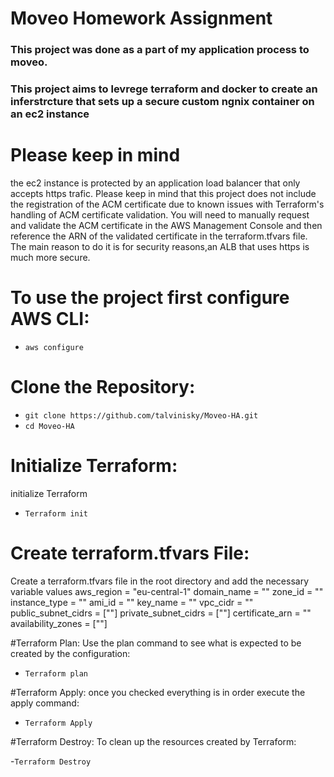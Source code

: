# Moveo Homework Assignment 

### This project was done as a part of my application process to moveo.
### This project aims to levrege terraform and docker to create an inferstrcture that sets up a secure custom ngnix container on an ec2 instance 

# Please keep in mind 
the ec2 instance is protected by an application load balancer that only accepts https trafic.
Please keep in mind that this project does not include the registration of the ACM certificate due to known issues with Terraform's handling of ACM certificate validation. You will need to manually request and validate the ACM certificate in the AWS Management Console and then reference the ARN of the validated certificate in the terraform.tfvars file. The main reason to do it is for security reasons,an ALB that uses https is much more secure. 

# To use the project first configure AWS CLI:
- ```aws configure```

# Clone the Repository:
- ```git clone https://github.com/talvinisky/Moveo-HA.git```
- ```cd Moveo-HA```

# Initialize Terraform:
initialize Terraform 
- ```Terraform init```

# Create terraform.tfvars File:
Create a terraform.tfvars file in the root directory and add the necessary variable values
aws_region = "eu-central-1"
domain_name = ""
zone_id = ""
instance_type = ""
ami_id = ""
key_name = ""
vpc_cidr = ""
public_subnet_cidrs = [""]
private_subnet_cidrs = [""]
certificate_arn = ""  
availability_zones = [""]

#Terraform Plan:
Use the plan command to see what is expected to be created by the configuration:
- ```Terraform plan```

#Terraform Apply:
once you checked everything is in order execute the apply command:
- ```Terraform Apply```

#Terraform Destroy:
To clean up the resources created by Terraform:

-```Terraform Destroy```






    
  
